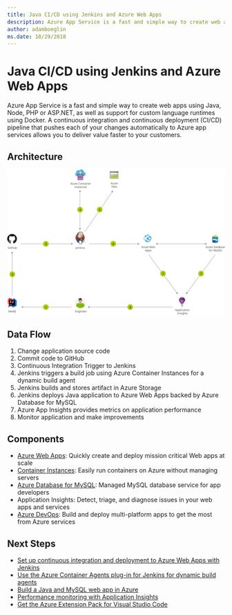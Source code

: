 ```yaml
---
title: Java CI/CD using Jenkins and Azure Web Apps 
description: Azure App Service is a fast and simple way to create web apps using Java, Node, PHP or ASP.NET, as well as support for custom language runtimes using Docker. A continuous integration and continuous deployment (CI/CD) pipeline that pushes each of your changes automatically to Azure app services allows you to deliver value faster to your customers.
author: adamboeglin
ms.date: 10/29/2018
---
```

# Java CI/CD using Jenkins and Azure Web Apps 
Azure App Service is a fast and simple way to create web apps using Java, Node, PHP or ASP.NET, as well as support for custom language runtimes using Docker. A continuous integration and continuous deployment (CI/CD) pipeline that pushes each of your changes automatically to Azure app services allows you to deliver value faster to your customers.

## Architecture
<img src="media/java-cicd-using-jenkins-and-azure-web-apps.svg" alt='architecture diagram' />

## Data Flow
1. Change application source code
1. Commit code to GitHub
1. Continuous Integration Trigger to Jenkins
1. Jenkins triggers a build job using Azure Container Instances for a dynamic build agent
1. Jenkins builds and stores artifact in Azure Storage
1. Jenkins deploys Java application to Azure Web Apps backed by Azure Database for MySQL
1. Azure App Insights provides metrics on application performance
1. Monitor application and make improvements

## Components
* [Azure Web Apps](href="http://azure.microsoft.com/services/app-service/web/): Quickly create and deploy mission critical Web apps at scale
* [Container Instances](href="http://azure.microsoft.com/services/container-instances/): Easily run containers on Azure without managing servers
* [Azure Database for MySQL](href="http://azure.microsoft.com/services/mysql/): Managed MySQL database service for app developers
* Application Insights: Detect, triage, and diagnose issues in your web apps and services
* [Azure DevOps](href="http://azure.microsoft.com/services/devops/): Build and deploy multi-platform apps to get the most from Azure services

## Next Steps
* [Set up continuous integration and deployment to Azure Web Apps with Jenkins](https://docs.microsoft.com/azure/jenkins/java-deploy-webapp-tutorial)
* [Use the Azure Container Agents plug-in for Jenkins for dynamic build agents](https://docs.microsoft.com/azure/jenkins/azure-container-agents-plugin-run-container-as-an-agent)
* [Build a Java and MySQL web app in Azure](https://docs.microsoft.com/azure/app-service/app-service-web-tutorial-java-mysql)
* [Performance monitoring with Application Insights](https://docs.microsoft.com/azure/application-insights/app-insights-detect-triage-diagnose)
* [Get the Azure Extension Pack for Visual Studio Code](https://marketplace.visualstudio.com/items?itemName=ms-vscode.vscode-azureextensionpack)